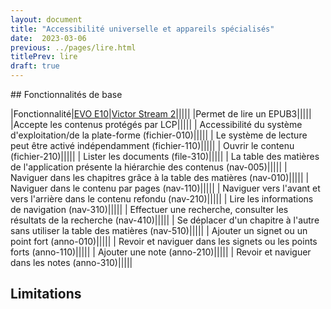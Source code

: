 ```yaml
---
layout: document
title: "Accessibilité universelle et appareils spécialisés"
date:  2023-03-06
previous: ../pages/lire.html
titlePrev: lire
draft: true
---
```


## Fonctionnalités de base


|Fonctionnalité|[EVO E10](https://www.vin-vision.com/html/daisy_player/e10_player/2016-09-23/185.html)|[Victor Stream 2](https://support.humanware.com/fr-canada/support/victor_reader_stream_2)|||||
|Permet de lire un EPUB3|||||
|Accepte les contenus protégés par LCP|||||
| Accessibilité du système d'exploitation/de la plate-forme (fichier-010)|||||
|    Le système de lecture peut être activé indépendamment (fichier-110)|||||
|    Ouvrir le contenu (fichier-210)|||||
|    Lister les documents (file-310)|||||
|    La table des matières de l'application présente la hiérarchie des contenus (nav-005)|||||
|    Naviguer dans les chapitres grâce à la table des matières (nav-010)|||||
|    Naviguer dans le contenu par pages (nav-110)|||||
|    Naviguer vers l'avant et vers l'arrière dans le contenu refondu (nav-210)|||||
|    Lire les informations de navigation (nav-310)|||||
|   Effectuer une recherche, consulter les résultats de la recherche (nav-410)|||||
|    Se déplacer d'un chapitre à l'autre sans utiliser la table des matières (nav-510)|||||
|    Ajouter un signet ou un point fort (anno-010)|||||
|    Revoir et naviguer dans les signets ou les points forts (anno-110)|||||
|    Ajouter une note (anno-210)|||||
|    Revoir et naviguer dans les notes (anno-310)|||||



## Limitations